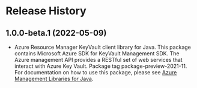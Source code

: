 # Release History

## 1.0.0-beta.1 (2022-05-09)

- Azure Resource Manager KeyVault client library for Java. This package contains Microsoft Azure SDK for KeyVault Management SDK. The Azure management API provides a RESTful set of web services that interact with Azure Key Vault. Package tag package-preview-2021-11. For documentation on how to use this package, please see [Azure Management Libraries for Java](https://aka.ms/azsdk/java/mgmt).
